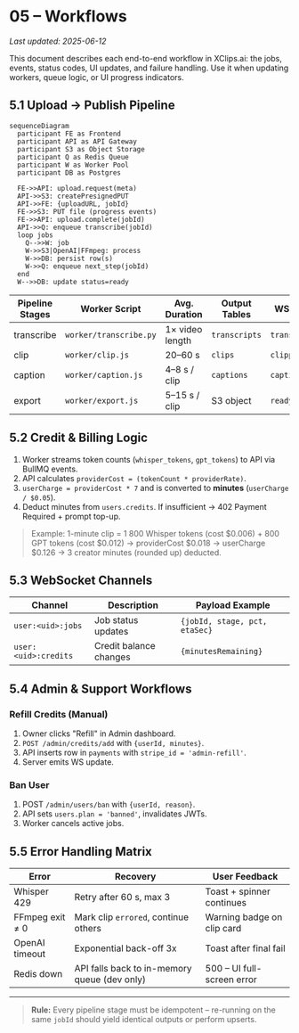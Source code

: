 # 05 – Workflows

_Last updated: 2025-06-12_

This document describes each end-to-end workflow in XClips.ai: the jobs, events, status codes, UI updates, and failure handling. Use it when updating workers, queue logic, or UI progress indicators.

## 5.1 Upload → Publish Pipeline
```mermaid
sequenceDiagram
  participant FE as Frontend
  participant API as API Gateway
  participant S3 as Object Storage
  participant Q as Redis Queue
  participant W as Worker Pool
  participant DB as Postgres

  FE->>API: upload.request(meta)
  API->>S3: createPresignedPUT
  API->>FE: {uploadURL, jobId}
  FE->>S3: PUT file (progress events)
  FE->>API: upload.complete(jobId)
  API->>Q: enqueue transcribe(jobId)
  loop jobs
    Q-->>W: job
    W->>S3|OpenAI|FFmpeg: process
    W->>DB: persist row(s)
    W->>Q: enqueue next_step(jobId)
  end
  W-->>DB: update status=ready
```

Pipeline Stages | Worker Script | Avg. Duration | Output Tables | WS Event
--------------- | ------------- | ------------- | ------------- | --------
transcribe | `worker/transcribe.py` | 1× video length | `transcripts` | `transcribed`
clip | `worker/clip.js` | 20–60 s | `clips` | `clipped`
caption | `worker/caption.js` | 4–8 s / clip | `captions` | `captioned`
export | `worker/export.js` | 5–15 s / clip | S3 object | `ready`

## 5.2 Credit & Billing Logic
1. Worker streams token counts (`whisper_tokens`, `gpt_tokens`) to API via BullMQ events.
2. API calculates `providerCost = (tokenCount * providerRate)`.
3. `userCharge = providerCost * 7` and is converted to **minutes** (`userCharge / $0.05`).
4. Deduct minutes from `users.credits`. If insufficient → 402 Payment Required + prompt top-up.

> Example: 1-minute clip = 1 800 Whisper tokens (cost $0.006) + 800 GPT tokens (cost $0.012) → providerCost $0.018 → userCharge $0.126 → 3 creator minutes (rounded up) deducted.

## 5.3 WebSocket Channels
Channel | Description | Payload Example
------- | ----------- | ---------------
`user:<uid>:jobs` | Job status updates | `{jobId, stage, pct, etaSec}`
`user:<uid>:credits` | Credit balance changes | `{minutesRemaining}`

## 5.4 Admin & Support Workflows
### Refill Credits (Manual)
1. Owner clicks "Refill" in Admin dashboard.
2. `POST /admin/credits/add` with `{userId, minutes}`.
3. API inserts row in `payments` with `stripe_id = 'admin-refill'`.
4. Server emits WS update.

### Ban User
1. POST `/admin/users/ban` with `{userId, reason}`.
2. API sets `users.plan = 'banned'`, invalidates JWTs.
3. Worker cancels active jobs.

## 5.5 Error Handling Matrix
Error | Recovery | User Feedback
----- | -------- | -------------
Whisper 429 | Retry after 60 s, max 3 | Toast + spinner continues
FFmpeg exit ≠ 0 | Mark clip `errored`, continue others | Warning badge on clip card
OpenAI timeout | Exponential back-off 3x | Toast after final fail
Redis down | API falls back to in-memory queue (dev only) | 500 – UI full-screen error

---

> **Rule:** Every pipeline stage must be idempotent – re-running on the same `jobId` should yield identical outputs or perform upserts. 